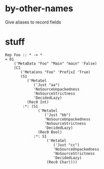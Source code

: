 # by-other-names
Give aliases to record fields

# stuff

    Rep Foo :: * -> *
    = D1
        ('MetaData "Foo" "Main" "main" 'False)
        (C1
           ('MetaCons "Foo" 'PrefixI 'True)
           (S1
              ('MetaSel
                 ('Just "aa")
                 'NoSourceUnpackedness
                 'NoSourceStrictness
                 'DecidedLazy)
              (Rec0 Int)
            :*: (S1
                   ('MetaSel
                      ('Just "bb")
                      'NoSourceUnpackedness
                      'NoSourceStrictness
                      'DecidedLazy)
                   (Rec0 Bool)
                 :*: S1
                       ('MetaSel
                          ('Just "cc")
                          'NoSourceUnpackedness
                          'NoSourceStrictness
                          'DecidedLazy)
                       (Rec0 Char))))
